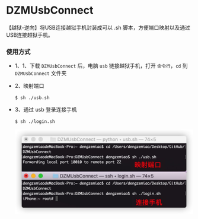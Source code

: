 # DZMUsbConnect
【越狱-逆向】将USB连接越狱手机封装成可以 .sh 脚本，方便端口映射以及通过USB连接越狱手机。

### 使用方式

*  1、1、下载 `DZMUsbConnect` 后，电脑 `usb` 链接越狱手机，打开 `命令行`，`cd` 到 `DZMUsbConnect` 文件夹

*  2、映射端口

    ```
    $ sh ./usb.sh
    ```
    
*  3、通过 usb 登录连接手机

    ```
    $ sh ./login.sh
    ```
    
    ![DEMO效果](temp.png)
